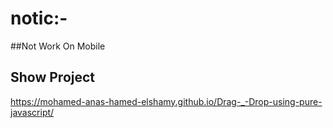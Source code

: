 
# notic:-
##Not Work On Mobile

## Show Project
https://mohamed-anas-hamed-elshamy.github.io/Drag-_-Drop-using-pure-javascript/
